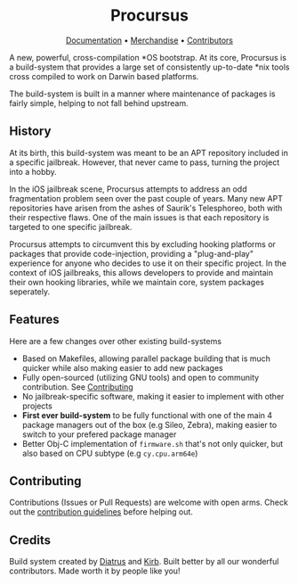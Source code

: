 <p align="center">
    <h1 align="center">Procursus</h1>
    <p align="center">
        <a href="https://github.com/ProcursusTeam/Procursus/wiki">Documentation</a> •
        <a href="https://procursus.creator-spring.com/">Merchandise</a> •
        <a href="https://github.com/ProcursusTeam/Procursus/graphs/contributors">Contributors</a>
    </p>
</p>

A new, powerful, cross-compilation *OS bootstrap. At its core, Procursus is a build-system that provides a large set of consistently up-to-date *nix tools cross compiled to work on Darwin based platforms.

The build-system is built in a manner where maintenance of packages is fairly simple, helping to not fall behind upstream.

## History
At its birth, this build-system was meant to be an APT repository included in a specific jailbreak. However, that never came to pass, turning the project into a hobby.

In the iOS jailbreak scene, Procursus attempts to address an odd fragmentation problem seen over the past couple of years. Many new APT repositories have arisen from the ashes of Saurik's Telesphoreo, both with their respective flaws. One of the main issues is that each repository is targeted to one specific jailbreak.

Procursus attempts to circumvent this by excluding hooking platforms or packages that provide code-injection, providing a "plug-and-play" experience for anyone who decides to use it on their specific project. In the context of iOS jailbreaks, this allows developers to provide and maintain their own hooking libraries, while we maintain core, system packages seperately.

## Features
Here are a few changes over other existing build-systems
- Based on Makefiles, allowing parallel package building that is much quicker while also making easier to add new packages
- Fully open-sourced (utilizing GNU tools) and open to community contribution. See [Contributing](#Contributing)
- No jailbreak-specific software, making it easier to implement with other projects
- **First ever build-system** to be fully functional with one of the main 4 package managers out of the box (e.g Sileo, Zebra), making easier to switch to your prefered package manager
- Better Obj-C implementation of ``firmware.sh`` that's not only quicker, but also based on CPU subtype (e.g ``cy.cpu.arm64e``)

## Contributing
Contributions (Issues or Pull Requests) are welcome with open arms. Check out the [contribution guidelines](./CONTRIBUTING.md) before helping out.

## Credits
Build system created by [Diatrus](https://twitter.com/Diatrus) and [Kirb](https://twitter.com/hbkirb). Built better by all our wonderful contributors. Made worth it by people like you!
